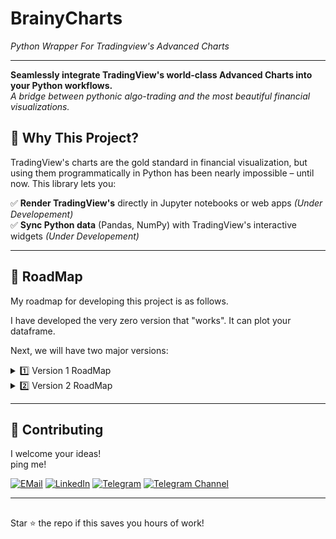 # BrainyCharts
*Python Wrapper For Tradingview's Advanced Charts*

-----------------------------------------------------------------------------------------------------------------------------------------------------

**Seamlessly integrate TradingView's world-class Advanced Charts into your Python workflows.**  
*A bridge between pythonic algo-trading and the most beautiful financial visualizations.*

## 🌟 Why This Project?

TradingView's charts are the gold standard in financial visualization, but using them programmatically in Python has been nearly impossible – until now. This library lets you:

✅ **Render TradingView's** directly in Jupyter notebooks or web apps *(Under Developement)*  
✅ **Sync Python data** (Pandas, NumPy) with TradingView's interactive widgets *(Under Developement)*   

-----------------------------------------------------------------------------------------------------------------------------------------------------

## 🎯 RoadMap

My roadmap for developing this project is as follows.

I have developed the very zero version that "works". It can plot your dataframe.

Next, we will have two major versions:

<details>
<summary>1️⃣ Version 1 RoadMap</summary>

1) **✅ Chart Widget**

    + ☑️ The Main Chart Widget
        + ✔️ [Widget Constructor](https://www.tradingview.com/charting-library-docs/latest/core_concepts/Widget-Constructor/)
        + ✔️ [Widget Options](https://www.tradingview.com/charting-library-docs/latest/api/interfaces/Charting_Library.ChartingLibraryWidgetOptions/)
        
        + ✔️ [Widget Methods](https://www.tradingview.com/charting-library-docs/latest/core_concepts/widget-methods)
        + ✔️ [Widget Resolution](https://www.tradingview.com/charting-library-docs/latest/core_concepts/Resolution/#default-resolution)
        + ✔️ [Widget Features](https://www.tradingview.com/charting-library-docs/latest/customization/Featuresets)

2) **✅ Symbol**

    + ☑️ Symbol Modeling
        + ✔️ [Symbol Model](https://www.tradingview.com/charting-library-docs/latest/api/interfaces/Charting_Library.LibrarySymbolInfo/)
        
        + ✔️ [Symbol DataFeed](https://www.tradingview.com/charting-library-docs/latest/connecting_data/Symbology)
        + ✔️ [SymbolExt](https://www.tradingview.com/charting-library-docs/latest/api/interfaces/Charting_Library.SymbolExt/)

3) **✅ Offline Static TOHLCV Data for Symbol**

    + ☑️ Symbol DataFeed
        + ✔️ [Symbol DataFeed](https://www.tradingview.com/charting-library-docs/latest/connecting_data/Symbology)
        + ✔️ [Symbol Model](https://www.tradingview.com/charting-library-docs/latest/api/interfaces/Charting_Library.LibrarySymbolInfo/)

        + ✔️ [DataFeed](https://www.tradingview.com/charting-library-docs/latest/connecting_data/)
        + ✔️ [DataFeed API](https://www.tradingview.com/charting-library-docs/latest/connecting_data/datafeed-api/)
        + ✔️ [DataFeed Required Methods](https://www.tradingview.com/charting-library-docs/latest/connecting_data/datafeed-api/required-methods)
        + ✔️ [DataFeed Additional Methods](https://www.tradingview.com/charting-library-docs/latest/connecting_data/datafeed-api/additional-methods)
        + ✔️ [Universal DataFeed](https://www.tradingview.com/charting-library-docs/latest/connecting_data/UDF)
        + ✔️ [DataFeed Issues](https://www.tradingview.com/charting-library-docs/latest/connecting_data/Datafeed-Issues)

4) **▶️ Shaping Functionalities**

    + 🔄 Base
        + [Drawing](https://www.tradingview.com/charting-library-docs/latest/ui_elements/drawings/)
        + [Drawings List](https://www.tradingview.com/charting-library-docs/latest/ui_elements/drawings/Drawings-List)
        + [Drawings API](https://www.tradingview.com/charting-library-docs/latest/ui_elements/drawings/drawings-api)

        + [createshape()](https://www.tradingview.com/charting-library-docs/latest/api/interfaces/Charting_Library.IChartWidgetApi/#createshape)
        + [CreateShapeOptions](https://www.tradingview.com/charting-library-docs/latest/api/interfaces/Charting_Library.CreateShapeOptions/)

        + [getshapebyid()](https://www.tradingview.com/charting-library-docs/latest/api/interfaces/Charting_Library.IChartWidgetApi/#getshapebyid)
    
    + ⚪️ Advanced
        + [createmultipointshape()](https://www.tradingview.com/charting-library-docs/latest/api/interfaces/Charting_Library.IChartWidgetApi/#createmultipointshape)
        + [CreateMultipointShapeOptions](https://www.tradingview.com/charting-library-docs/latest/api/interfaces/Charting_Library.CreateMultipointShapeOptions/)

        + [createexecutionshape()](https://www.tradingview.com/charting-library-docs/latest/api/interfaces/Charting_Library.IChartWidgetApi/#createexecutionshape)
        + [IExecutionLineAdapter](https://www.tradingview.com/charting-library-docs/latest/api/interfaces/Charting_Library.IExecutionLineAdapter/)

        + [createanchoredshape()](https://www.tradingview.com/charting-library-docs/latest/api/interfaces/Charting_Library.IChartWidgetApi/#createanchoredshape)
        + [CreateAnchoredShapeOptions](https://www.tradingview.com/charting-library-docs/latest/api/interfaces/Charting_Library.CreateAnchoredShapeOptions/)


3) **⬜️ Project ReDesign & BackEnd/FrontEnd Overview**
   
   + ⚪️ COMPLETE ReView & ReWire

5) **⬜️ Custom Indicators & Timeseries**
   
    + ⚪️ Foundamentals
        + [Built-In Indicators](https://www.tradingview.com/charting-library-docs/latest/ui_elements/indicators/)
        + [Custom Study](https://www.tradingview.com/charting-library-docs/latest/custom_studies/)
    
    + ⚪️ MetaInfo
        + [MetaInfo](https://www.tradingview.com/charting-library-docs/latest/custom_studies/metainfo/)
        + [Custom Study Inputs](https://www.tradingview.com/charting-library-docs/latest/custom_studies/metainfo/Custom-Studies-Inputs)
        + [Custom Study Defaults](https://www.tradingview.com/charting-library-docs/latest/custom_studies/metainfo/Custom-Studies-Defaults)
    
    + ⚪️ Custom Indicator
        + [Custom Indicator Constructor](https://www.tradingview.com/charting-library-docs/latest/custom_studies/custom-indicator-constructor)
        + [PineJS](https://www.tradingview.com/charting-library-docs/latest/custom_studies/PineJS-Utility-Functions)
        + [Custom Study Plots](https://www.tradingview.com/charting-library-docs/latest/custom_studies/Custom-Studies-Plots)
        + [Custom Study OHLC Plots](https://www.tradingview.com/charting-library-docs/latest/custom_studies/Custom-Studies-OHLC-Plots)
    
    + ⚪️ Other
        + [Examples](https://www.tradingview.com/charting-library-docs/latest/custom_studies/Custom-Studies-Examples)
        + [Extending The Time Scale](https://www.tradingview.com/charting-library-docs/latest/custom_studies/Studies-Extending-The-Time-Scale)

</details>

<details>
<summary>2️⃣ Version 2 RoadMap</summary>

1) **⬜️ Advanced Chart Widget**

    + ⚪️ Saving/Loading
        + [Widget Saving/Loading](https://www.tradingview.com/charting-library-docs/latest/saving_loading/)
        + [Save/Load REST API](https://www.tradingview.com/charting-library-docs/latest/saving_loading/save-load-rest-api/)
        
        + [Chart Layout Methods](https://www.tradingview.com/charting-library-docs/latest/saving_loading/save-load-rest-api/chart-layout-methods)
        + [Indicator Template Methods](https://www.tradingview.com/charting-library-docs/latest/saving_loading/save-load-rest-api/indicator-template-methods)
        + [Template](https://www.tradingview.com/charting-library-docs/latest/saving_loading/save-load-rest-api/drawing-methods)
        + [Template Methods](https://www.tradingview.com/charting-library-docs/latest/saving_loading/save-load-rest-api/drawing-template-methods)
        + [Save/Load Adapter](https://www.tradingview.com/charting-library-docs/latest/saving_loading/save-load-adapter)
        + [Low Level API](https://www.tradingview.com/charting-library-docs/latest/saving_loading/low-level-api)
        + [Saving Drawings Separately](https://www.tradingview.com/charting-library-docs/latest/saving_loading/saving_drawings_separately)
        + [User Settings](https://www.tradingview.com/charting-library-docs/latest/saving_loading/user-settings)

2) **⬜️ Datafeed Re-Architecture**

    + ⚪️ DataFeed
        + [DataFeed](https://www.tradingview.com/charting-library-docs/latest/connecting_data/)
        + [DataFeed API](https://www.tradingview.com/charting-library-docs/latest/connecting_data/datafeed-api/)
        + [DataFeed Required Methods](https://www.tradingview.com/charting-library-docs/latest/connecting_data/datafeed-api/required-methods)
        + [DataFeed Additional Methods](https://www.tradingview.com/charting-library-docs/latest/connecting_data/datafeed-api/additional-methods)
        + [Universal DataFeed](https://www.tradingview.com/charting-library-docs/latest/connecting_data/UDF)
        + [DataFeed Issues](https://www.tradingview.com/charting-library-docs/latest/connecting_data/Datafeed-Issues)

        + [Symbol DataFeed](https://www.tradingview.com/charting-library-docs/latest/connecting_data/Symbology)
        + [Trading Sessions](https://www.tradingview.com/charting-library-docs/latest/connecting_data/Trading-Sessions)
        + [Extended Sessions](https://www.tradingview.com/charting-library-docs/latest/connecting_data/Extended-Sessions)

3) **⬜️ Project ReDesign & BackEnd/FrontEnd Overview (again)**
   
   + ⚪️ COMPLETE ReView & ReWire

4) **⬜️ Online DataFeed Streaming**

    + ⚪️ DataFeed
        + [DataFeed](https://www.tradingview.com/charting-library-docs/latest/connecting_data/)
        + [DataFeed API](https://www.tradingview.com/charting-library-docs/latest/connecting_data/datafeed-api/)
        + [DataFeed Required Methods](https://www.tradingview.com/charting-library-docs/latest/connecting_data/datafeed-api/required-methods)
        + [DataFeed Additional Methods](https://www.tradingview.com/charting-library-docs/latest/connecting_data/datafeed-api/additional-methods)
        + [Universal DataFeed](https://www.tradingview.com/charting-library-docs/latest/connecting_data/UDF)
        + [DataFeed Issues](https://www.tradingview.com/charting-library-docs/latest/connecting_data/Datafeed-Issues)

        + [Symbol DataFeed](https://www.tradingview.com/charting-library-docs/latest/connecting_data/Symbology)
        + [Symbol Model](https://www.tradingview.com/charting-library-docs/latest/api/interfaces/Charting_Library.LibrarySymbolInfo/)

        + [Trading Sessions](https://www.tradingview.com/charting-library-docs/latest/connecting_data/Trading-Sessions)
        + [Extended Sessions](https://www.tradingview.com/charting-library-docs/latest/connecting_data/Extended-Sessions)

</details>

-----------------------------------------------------------------------------------------------------------------------------------------------------

## 🤝 Contributing

I welcome your ideas!  
ping me!  

[![EMail](https://img.shields.io/badge/EMail-white)](mailto:MostafaRoohy@protonmail.com)
[![LinkedIn](https://img.shields.io/badge/LinkedIn-blue)](https://linkedin.com/in/mostafaroohy)
[![Telegram](https://img.shields.io/badge/Telegram-skyblue)](https://telegram.me/MostafaRoohy)
[![Telegram Channel](https://img.shields.io/badge/BrainyAlgo-lightblue)](https://telegram.me/BrainyAlgo)  

-----------------------------------------------------------------------------------------------------------------------------------------------------

##
Star ⭐ the repo if this saves you hours of work!